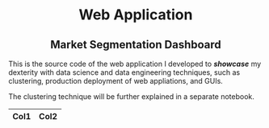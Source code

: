 <h1 align="center"> Web Application </h1>
<h2 align="center"> Market Segmentation Dashboard </h2>

This is the source code of the web application I developed to ***showcase*** my dexterity with data science and data engineering techniques, such as clustering, production deployment of web appliations, and GUIs.

The clustering technique will be further explained in a separate notebook.


| Col1 | Col2 |
| ------ | ------ |
